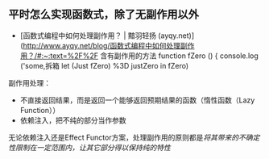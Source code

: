 ## 平时怎么实现函数式，除了无副作用以外

- [函数式编程中如何处理副作用？ | 黯羽轻扬 (ayqy.net)](http://www.ayqy.net/blog/函数式编程中如何处理副作用？/#:~:text=%2F%2F 含有副作用的方法 function fZero () { console.log ('some,拆箱 let (Just fZero) %3D justZero in fZero)

副作用处理：

- 不直接返回结果，而是返回一个能够返回预期结果的函数（惰性函数（Lazy Function））
- 依赖注入，把不纯的部分当作参数

无论依赖注入还是Effect Functor方案，处理副作用的原则都是*将其带来的不确定性限制在一定范围内，让其它部分得以保持纯的特性*